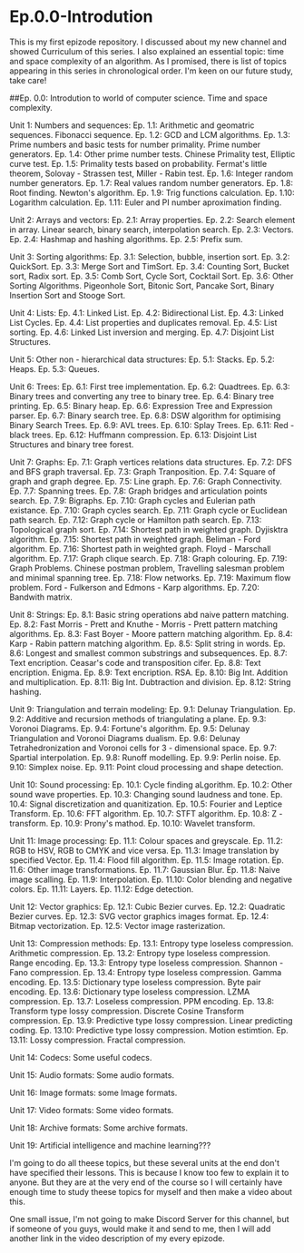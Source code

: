 # Ep.0.0-Introdution
This is my first epizode repository. I discussed about my new channel and showed Curriculum of this series. I also explained an essential topic: time and space complexity of an algorithm. As I promised, there is list of topics appearing in this series in chronological order. I'm keen on our future study, take care!

##Ep. 0.0: Introdution to world of computer science. Time and space complexity.

Unit 1: Numbers and sequences:
	Ep. 1.1: Arithmetic and geomatric sequences. Fibonacci sequence.
	Ep. 1.2: GCD and LCM algorithms.
	Ep. 1.3: Prime numbers and basic tests for number primality. Prime number generators.
	Ep. 1.4: Other prime number tests. Chinese Primality test, Elliptic curve test.
	Ep. 1.5: Primality tests based on probability. Fermat's little theorem, Solovay - Strassen test, Miller - Rabin test.
	Ep. 1.6: Integer random number generators.
	Ep. 1.7: Real values random number generators.
	Ep. 1.8: Root finding. Newton's algorithm.
	Ep. 1.9: Trig functions calculation.
	Ep. 1.10: Logarithm calculation.
	Ep. 1.11: Euler and PI number aproximation finding.

Unit 2: Arrays and vectors:
	Ep. 2.1: Array properties.
	Ep. 2.2: Search element in array. Linear search, binary search, interpolation search.
	Ep. 2.3: Vectors.
	Ep. 2.4: Hashmap and hashing algorithms.
	Ep. 2.5: Prefix sum.

Unit 3: Sorting algorithms:
	Ep. 3.1: Selection, bubble, insertion sort.
	Ep. 3.2: QuickSort.
	Ep. 3.3: Merge Sort and TimSort.
	Ep. 3.4: Counting Sort, Bucket sort, Radix sort.
	Ep. 3.5: Comb Sort, Cycle Sort, Cocktail Sort.
	Ep. 3.6: Other Sorting Algorithms. Pigeonhole Sort, Bitonic Sort, Pancake Sort, Binary Insertion Sort and Stooge Sort.

Unit 4: Lists:
	Ep. 4.1: Linked List.
	Ep. 4.2: Bidirectional List.
	Ep. 4.3: Linked List Cycles.
	Ep. 4.4: List properties and duplicates removal.
	Ep. 4.5: List sorting.
	Ep. 4.6: Linked List inversion and merging.
	Ep. 4.7: Disjoint List Structures.
	
Unit 5: Other non - hierarchical data structures:
	Ep. 5.1: Stacks.
	Ep. 5.2: Heaps.
	Ep. 5.3: Queues.

Unit 6: Trees:
	Ep. 6.1: First tree implementation.
	Ep. 6.2: Quadtrees.
	Ep. 6.3: Binary trees and converting any tree to binary tree.
	Ep. 6.4: Binary tree printing.
	Ep. 6.5: Binary heap.
	Ep. 6.6: Expression Tree and Expression parser.
	Ep. 6.7: Binary search tree.
	Ep. 6.8: DSW algorithm for optimising Binary Search Trees.
	Ep. 6.9: AVL trees.
	Ep. 6.10: Splay Trees.
	Ep. 6.11: Red - black trees.
	Ep. 6.12: Huffmann compression.
	Ep. 6.13: Disjoint List Structures and binary tree forest.

Unit 7: Graphs:
	Ep. 7.1: Graph vertices relations data structures.
	Ep. 7.2: DFS and BFS graph traversal.
	Ep. 7.3: Graph Tranposition.
	Ep. 7.4: Square of graph and graph degree.
	Ep. 7.5: Line graph.
	Ep. 7.6: Graph Connectivity.
	Ep. 7.7: Spanning trees.
	Ep. 7.8: Graph bridges and articulation points search.
	Ep. 7.9: Bigraphs.
	Ep. 7.10: Graph cycles and Eulerian path existance.
	Ep. 7.10: Graph cycles search.
	Ep. 7.11: Graph cycle or Euclidean path search.
	Ep. 7.12: Graph cycle or Hamilton path search.
	Ep. 7.13: Topological graph sort.
	Ep. 7.14: Shortest path in weighted graph. Dyjisktra algorithm.
	Ep. 7.15: Shortest path in weighted graph. Beliman - Ford algorithm.
	Ep. 7.16: Shortest path in weighted graph. Floyd - Marschall algorithm.
	Ep. 7.17: Graph clique search.
	Ep. 7.18: Graph colouring.
	Ep. 7.19: Graph Problems. Chinese postman problem, Travelling salesman problem and minimal spanning tree.
	Ep. 7.18: Flow networks.
	Ep. 7.19: Maximum flow problem. Ford - Fulkerson and Edmons - Karp algorithms.
	Ep. 7.20: Bandwith matrix.
	
Unit 8: Strings:
	Ep. 8.1: Basic string operations abd naive pattern matching.
	Ep. 8.2: Fast Morris - Prett and Knuthe - Morris - Prett pattern matching algorithms.
	Ep. 8.3: Fast Boyer - Moore pattern matching algorithm.
	Ep. 8.4: Karp - Rabin pattern matching algorithm.
	Ep. 8.5: Split string in words.
	Ep. 8.6: Longest and smallest common substrings and subsequences.
	Ep. 8.7: Text encription. Ceasar's code and transposition cifer.
	Ep. 8.8: Text encription. Enigma.
	Ep. 8.9: Text encription. RSA.
	Ep. 8.10: Big Int. Addition and multiplication.
	Ep. 8.11: Big Int. Dubtraction and division.
	Ep. 8.12: String hashing.
	
Unit 9: Triangulation and terrain modeling:
	Ep. 9.1: Delunay Triangulation.
	Ep. 9.2: Additive and recursion methods of triangulating a plane.
	Ep. 9.3: Voronoi Diagrams.
	Ep. 9.4: Fortune's algorithm.
	Ep. 9.5: Delunay Triangulation and Voronoi Diagrams dualism.
	Ep. 9.6: Delunay Tetrahedronization and Voronoi cells for 3 - dimensional space.
	Ep. 9.7: Spartial interpolation.
	Ep. 9.8: Runoff modelling.
	Ep. 9.9: Perlin noise.
	Ep. 9.10: Simplex noise.
	Ep. 9.11: Point cloud processing and shape detection.
	
Unit 10: Sound processing:
	Ep. 10.1: Cycle finding aLgorithm.
	Ep. 10.2: Other sound wave properties.
	Ep. 10.3: Changing sound laudness and tone.
	Ep. 10.4: Signal discretization and quanitization.
	Ep. 10.5: Fourier and Leptice Transform.
	Ep. 10.6: FFT algorithm.
	Ep. 10.7: STFT algorithm.
	Ep. 10.8: Z - transform.
	Ep. 10.9: Prony's mathod.
	Ep. 10.10: Wavelet transform.
	
Unit 11: Image processing:
	Ep. 11.1: Colour spaces and greyscale.
	Ep. 11.2: RGB to HSV, RGB to CMYK and vice versa.
	Ep. 11.3: Image translation by specified Vector.
	Ep. 11.4: Flood fill algorithm.
	Ep. 11.5: Image rotation.
	Ep. 11.6: Other image transformations.
	Ep. 11.7: Gaussian Blur.
	Ep. 11.8: Naive image scalling.
	Ep. 11.9: Interpolation.
	Ep. 11.10: Color blending and negative colors.
	Ep. 11.11: Layers.
	Ep. 11.12: Edge detection.
	
Unit 12: Vector graphics:
	Ep. 12.1: Cubic Bezier curves.
	Ep. 12.2: Quadratic Bezier curves.
	Ep. 12.3: SVG vector graphics images format.
	Ep. 12.4: Bitmap vectorization.
	Ep. 12.5: Vector image rasterization.

Unit 13: Compression methods:
	Ep. 13.1: Entropy type loseless compression. Arithmetic compression.
	Ep. 13.2: Entropy type loseless compression. Range encoding.
	Ep. 13.3: Entropy type loseless compression. Shannon - Fano compression.
	Ep. 13.4: Entropy type loseless compression. Gamma encoding.
	Ep. 13.5: Dictionary type loseless compression. Byte pair encoding.
	Ep. 13.6: Dictionary type loseless compression. LZMA compression.
	Ep. 13.7: Loseless compression. PPM encoding.
	Ep. 13.8: Transform type lossy compression. Discrete Cosine Transform compression.
	Ep. 13.9: Predictive type lossy compression. Linear predicting coding.
	Ep. 13.10: Predictive type lossy compression. Motion estimtion.
	Ep. 13.11: Lossy compression. Fractal compression.

Unit 14: Codecs:
	Some useful codecs.

Unit 15: Audio formats:
	Some audio formats.
  
Unit 16: Image formats:
  some Image formats.

Unit 17: Video formats:
	Some video formats.
	
Unit 18: Archive formats:
	Some archive formats.

Unit 19: Artificial intelligence and machine learning???


I'm going to do all theese topics, but these several units at the end don't have specified their lessons. This is because I know too few to explain it to anyone. But they are at the very end of the course so I will certainly have enough time to study theese topics for myself and then make a video about this.

One small issue, I'm not going to make Discord Server for this channel, but if someone of you guys, would make it and send to me, then I will add another link in the video description of my every epizode.
